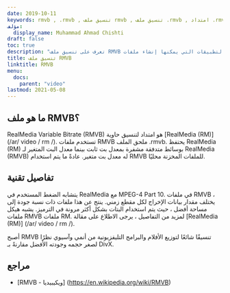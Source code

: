 ```yaml
---
date: 2019-10-11
keywords: rmvb , .rmvb , تنسيق ملف rmvb , تنسيق ملف .rmvb , امتداد .rmvb , معدل نقل بيانات متغير RealMedia
مؤلف:
  display_name: Muhammad Ahmad Chishti
draft: false
toc: true
description: "تعرف على تنسيق ملف RMVB وواجهات برمجة التطبيقات التي يمكنها إنشاء ملفات RMVB وفتحها."
title: تنسيق ملف RMVB
linktitle: RMVB
menu:
  docs:
    parent: "video"
lastmod: 2021-05-08
---
```


## ما هو ملف RMVB؟

RealMedia Variable Bitrate (RMVB) هو امتداد لتنسيق حاوية [RealMedia (RM)] (/ar/ video / rm /). تستخدم ملفات RMVB ملحق الملف .rmvb. يحتفظ RealMedia (RM) بوسائط متدفقة مشفرة بمعدل بت ثابت بينما معدل البت المتغير لـ RealMedia (RMVB) له معدل بت متغير. عادةً ما يتم استخدام RMVB للملفات المخزنة محليًا.

## تفاصيل تقنية

يتشابه الضغط المستخدم في RealMedia مع MPEG-4 Part 10. في ملفات RMVB ، يختلف مقدار بيانات الإخراج لكل مقطع زمني. ينتج عن هذا ملفات ذات نسبة جودة إلى مساحة أفضل ، حيث يتم استخدام البتات بشكل أكثر مرونة في الترميز. يشبه هيكل ملفات RMVB ملفات RM. لمزيد من التفاصيل ، يرجى الاطلاع على مقالة [RealMedia (RM)] (/ar/ video / rm /).

أصبح RMVB تنسيقًا شائعًا لتوزيع الأفلام والبرامج التليفزيونية من أنمي وآسيوي نظرًا لصغر حجمه وجودته الأفضل مقارنةً بـ DivX.

## مراجع ##

- [RMVB - ويكيبيديا] (https://en.wikipedia.org/wiki/RMVB)

